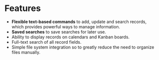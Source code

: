 # Features

* **Flexible text-based commands** to add, update and search records, which provides powerful ways to manage information.
* **Saved searches** to save searches for later use.
* Ability to display records on calendars and Kanban boards.
* Full-text search of all record fields.
* Simple file system integration so to greatly reduce the need to organize files manually.




